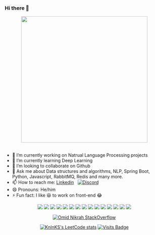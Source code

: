 ### Hi there 👋

<div align="center">
<img src="https://i.imgur.com/8MupZHY.gif" width="400px" />
</div>
<br>

- 🔭 I’m currently working on Natrual Language Processing projects
- 🌱 I’m currently learning Deep Learning
- 👯 I’m looking to collaborate on Github
- 💬 Ask me about Data structures and algorithms, NLP, Spring Boot, Python, Javascript, RabbitMQ, Redis and many more.
- 📫 How to reach me: [Linkedin](https://www.linkedin.com/in/developersumit/) &nbsp;  [![Discord](https://img.shields.io/discord/746940982376792074.svg?label=&logo=discord&logoColor=ffffff&color=7389D8&labelColor=6A7EC2)](https://discord.gg/ykCRyFr)
- 😄 Pronouns: He/him
- ⚡ Fun fact: I like :satisfied: to work on front-end :joy:

<div align="center">
<img src="https://img.shields.io/badge/python%20-%2314354C.svg?&style=for-the-badge&logo=python&logoColor=white"/> <img src="https://img.shields.io/badge/node.js%20-%2343853D.svg?&style=for-the-badge&logo=node.js&logoColor=white"/> <img src="https://img.shields.io/badge/java-%23ED8B00.svg?&style=for-the-badge&logo=java&logoColor=white"/> <img src="https://img.shields.io/badge/php-%23777BB4.svg?&style=for-the-badge&logo=php&logoColor=white"/> <img src="https://img.shields.io/badge/spring%20-%236DB33F.svg?&style=for-the-badge&logo=spring&logoColor=white"/> <img src="https://img.shields.io/badge/flask%20-%23000.svg?&style=for-the-badge&logo=flask&logoColor=white"/> <img src="https://img.shields.io/badge/apache%20-%23D42029.svg?&style=for-the-badge&logo=apache&logoColor=white"/> <img src="https://img.shields.io/badge/nginx%20-%23009639.svg?&style=for-the-badge&logo=nginx&logoColor=white"/> <img src="https://img.shields.io/badge/mysql-%2300f.svg?&style=for-the-badge&logo=mysql&logoColor=white"/> <img src ="https://img.shields.io/badge/MongoDB-%234ea94b.svg?&style=for-the-badge&logo=mongodb&logoColor=white"/> <img src="https://img.shields.io/badge/docker%20-%230db7ed.svg?&style=for-the-badge&logo=docker&logoColor=white"/> <img src="https://img.shields.io/badge/git%20-%23F05033.svg?&style=for-the-badge&logo=git&logoColor=white"/> <img src="https://img.shields.io/badge/gitlab%20-%23181717.svg?&style=for-the-badge&logo=gitlab&logoColor=white"/>  <img src="https://img.shields.io/badge/github%20-%23121011.svg?&style=for-the-badge&logo=github&logoColor=white"/> <img src="https://img.shields.io/badge/bitbucket%20-%230047B3.svg?&style=for-the-badge&logo=bitbucket&logoColor=white"/> 



[![Omid Nikrah StackOverflow](https://github-readme-stackoverflow.vercel.app/?userID=1690577)](https://stackoverflow.com/users/1690577/eduardo-savrin)
  
<!-- [![spotify-github-profile](https://spotify-github-profile.vercel.app/api/view?uid=31fdtdx7zundkmrj3laecoptdbdm&cover_image=true)](https://github.com/kittinan/spotify-github-profile) -->
[![KnlnKS's LeetCode stats](https://leetcode-stats-six.vercel.app/api?username=EduardoSaverin)](https://github.com/KnlnKS/leetcode-stats)
[![Visits Badge](https://badges.pufler.dev/visits/EduardoSaverin/EduardoSaverin)](https://github.com/EduardoSaverin)
</div>



